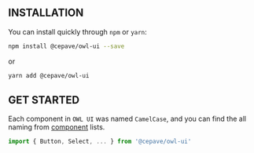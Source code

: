 ## INSTALLATION

You can install quickly through `npm` or `yarn`:

```sh
npm install @cepave/owl-ui --save
```

or

```sh
yarn add @cepave/owl-ui
```


## GET STARTED
Each component in `OWL UI` was named `CamelCase`, and you can find the all naming from [component](/#/components) lists.

```js
import { Button, Select, ... } from '@cepave/owl-ui'
```
